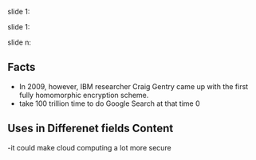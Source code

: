 slide 1:



slide 1:





slide n:
## Facts
- In 2009, however, IBM researcher Craig Gentry came up with the first fully homomorphic encryption scheme.
- take 100 trillion time to do Google Search at that time
 0
## Uses in Differenet fields Content
-it could make cloud computing a lot more secure
